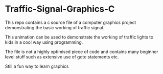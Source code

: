# Traffic-Signal-Graphics-C

This repo contains a c source file of a computer graphics project demonstrating the basic working of traffic signal.

This animation can be used to demonstrate the working of traffic lights to kids in a cool way using programming.

The file is not a highly optimised piece of code and contains many beginner level stuff such as extensive use of goto statements etc.

Still a fun way to learn graphics

